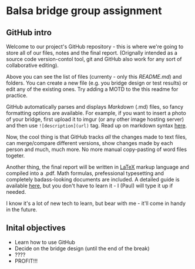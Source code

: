 Balsa bridge group assignment
===========

## GitHub intro
Welcome to our project's GitHub repository - this is where we're going to store all of our files, notes and the final report. (Orignally intended as a source code version-contol tool, git and GitHub also work for any sort of collaborative editing).

Above you can see the list of files (currenty - only this _README.md_) and folders. You can create a new file (e.g. you bridge design or test results) or edit any of the existing ones. Try adding a MOTD to the this readme for practice.

GitHub automatically parses and displays _Markdown_ (.md) files, so fancy formatting options are available. For example, if you want to insert a photo of your bridge, first upload it to imgur (or any other image hosting server) and then use `![description](url)` tag. Read up on markdown syntax [here](https://github.com/adam-p/markdown-here/wiki/Markdown-Cheatsheet).

Now, the cool thing is that GitHub tracks _all_ the changes made to text files, can merge/compare different versions, show changes made by each person and much, much more. No more manual copy-pasting of word files togeter.

Another thing, the final report will be written in [LaTeX](http://en.wikipedia.org/wiki/LaTeX) markup language and compiled into a .pdf. Math formulas, prefessional typesetting and completely badass-looking documents are included. A detailed guide is available [here](http://en.wikibooks.org/wiki/LaTeX), but you don't have to learn it - I (Paul) will type it up if needed.

I know it's a lot of new tech to learn, but bear with me - it'll come in handy in the future.

## Inital objectives
+ Learn how to use GitHub
+ Decide on the bridge design (until the end of the break)
+ ????
+ PROFIT!!!
